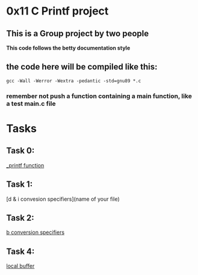 # 0x11 C Printf project
## This is a Group project by two people

**This code follows the betty documentation style**

## the code here will be compiled like this:
`gcc -Wall -Werror -Wextra -pedantic -std=gnu89 *.c`

### remember not push a function containing a main function, like a test main.c file

# Tasks
## Task 0:
[_printf function](_printf.c)

## Task 1:
[d & i convesion specifiers](name of your file)

## Task 2:
[b conversion specifiers](binary_printf.c)


## Task 4:
[local buffer](buffer_printf.c)
